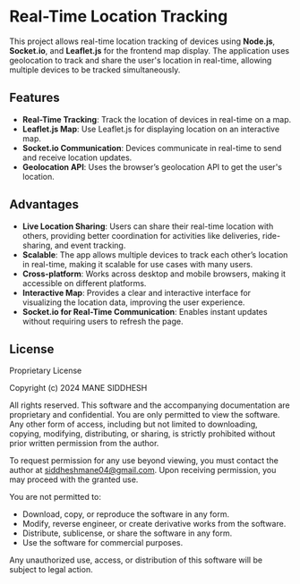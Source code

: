 # Real-Time Location Tracking

This project allows real-time location tracking of devices using **Node.js**, **Socket.io**, and **Leaflet.js** for the frontend map display. The application uses geolocation to track and share the user's location in real-time, allowing multiple devices to be tracked simultaneously.

## Features
- **Real-Time Tracking**: Track the location of devices in real-time on a map.
- **Leaflet.js Map**: Use Leaflet.js for displaying location on an interactive map.
- **Socket.io Communication**: Devices communicate in real-time to send and receive location updates.
- **Geolocation API**: Uses the browser’s geolocation API to get the user's location.

## Advantages
- **Live Location Sharing**: Users can share their real-time location with others, providing better coordination for activities like deliveries, ride-sharing, and event tracking.
- **Scalable**: The app allows multiple devices to track each other’s location in real-time, making it scalable for use cases with many users.
- **Cross-platform**: Works across desktop and mobile browsers, making it accessible on different platforms.
- **Interactive Map**: Provides a clear and interactive interface for visualizing the location data, improving the user experience.
- **Socket.io for Real-Time Communication**: Enables instant updates without requiring users to refresh the page.

## License

Proprietary License

Copyright (c) 2024 MANE SIDDHESH

All rights reserved. This software and the accompanying documentation are proprietary and confidential. You are only permitted to view the software. Any other form of access, including but not limited to downloading, copying, modifying, distributing, or sharing, is strictly prohibited without prior written permission from the author.

To request permission for any use beyond viewing, you must contact the author at siddheshmane04@gmail.com. Upon receiving permission, you may proceed with the granted use.

You are not permitted to:

- Download, copy, or reproduce the software in any form.
- Modify, reverse engineer, or create derivative works from the software.
- Distribute, sublicense, or share the software in any form.
- Use the software for commercial purposes.

Any unauthorized use, access, or distribution of this software will be subject to legal action.
